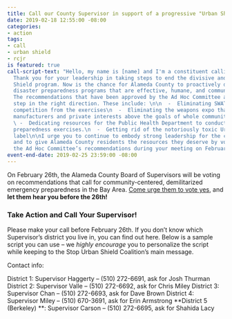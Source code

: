 ```yaml
---
title: Call our County Supervisor in support of a progressive "Urban Shield"
date: 2019-02-18 12:55:00 -08:00
categories:
- action
tags:
- call
- urban shield
- rcjr
is featured: true
call-script-text: "Hello, my name is [name] and I'm a constituent calling from Berkeley.
  Thank you for your leadership in taking steps to end the divisive and harmful Urban
  Shield program. Now is the chance for Alameda County to proactively design and implement
  disaster preparedness programs that are effective, humane, and community-centered.
  The recommendations that have been approved by the Ad Hoc Committee are a much needed
  step in the right direction. These include: \n\n  -  Eliminating SWAT teams and
  competition from the exercises\n  -  Eliminating the weapons expo that puts weapons
  manufacturers and private interests above the goals of whole community preparedness\n
  \ -  Dedicating resources for the Public Health Department to conduct emergency
  preparedness exercises.\n  -  Getting rid of the notoriously toxic Urban Shield
  label\n\nI urge you to continue to embody strong leadership for the county’s communities,
  and to give Alameda County residents the resources they deserve by voting to adopt
  the Ad Hoc Committee’s recommendations during your meeting on February 26th."
event-end-date: 2019-02-25 23:59:00 -08:00
---
```


On February 26th, the Alameda County Board of Supervisors will be voting on recommendations that call for community-centered, demilitarized emergency preparedness in the Bay Area. [Come urge them to vote yes](https://indivisibleberkeley.org/event/ac-supes-urban-shield), and **let them hear you before the 26th!**

### Take Action and Call Your Supervisor!

Please make your call before February 26th. If you don’t know which Supervisor’s district you live in, you can find out here. Below is a sample script you can use – we *highly encourage* you to personalize the script while keeping to the Stop Urban Shield Coalition’s main message.

Contact info:

District 1: Supervisor Haggerty – (510) 272-6691, ask for Josh Thurman
District 2: Supervisor Valle – (510) 272-6692, ask for Chris Miley
District 3: Supervisor Chan – (510) 272-6693, ask for Dave Brown
District 4: Supervisor Miley –  (510) 670-3691, ask for Erin Armstrong
**District 5 (Berkeley) **: Supervisor Carson  – (510) 272-6695, ask for Shahida Lacy